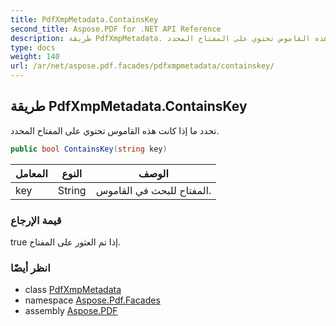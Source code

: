 ```yaml
---
title: PdfXmpMetadata.ContainsKey
second_title: Aspose.PDF for .NET API Reference
description: طريقة PdfXmpMetadata. تحدد ما إذا كانت هذه القاموس تحتوي على المفتاح المحدد
type: docs
weight: 140
url: /ar/net/aspose.pdf.facades/pdfxmpmetadata/containskey/
---
```

## طريقة PdfXmpMetadata.ContainsKey

تحدد ما إذا كانت هذه القاموس تحتوي على المفتاح المحدد.

```csharp
public bool ContainsKey(string key)
```

| المعامل | النوع | الوصف |
| --- | --- | --- |
| key | String | المفتاح للبحث في القاموس. |

### قيمة الإرجاع

true إذا تم العثور على المفتاح.

### انظر أيضًا

* class [PdfXmpMetadata](../)
* namespace [Aspose.Pdf.Facades](../../../aspose.pdf.facades/)
* assembly [Aspose.PDF](../../../)